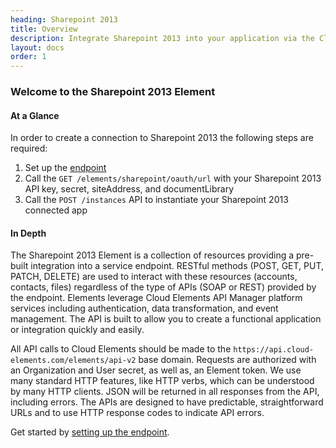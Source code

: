 ```yaml
---
heading: Sharepoint 2013
title: Overview
description: Integrate Sharepoint 2013 into your application via the Cloud Elements APIs.
layout: docs
order: 1
---
```


### Welcome to the Sharepoint 2013 Element


#### At a Glance

In order to create a connection to Sharepoint 2013 the following steps are required:

1. Set up the [endpoint](sharepoint-endpoint-setup.html)
2. Call the `GET /elements/sharepoint/oauth/url` with your Sharepoint 2013 API key, secret,  siteAddress, and documentLibrary
3. Call the `POST /instances` API to instantiate your Sharepoint 2013 connected app

#### In Depth

The Sharepoint 2013 Element is a collection of resources providing a pre-built integration into a service endpoint. RESTful methods (POST, GET, PUT, PATCH, DELETE) are used to interact with these resources (accounts, contacts, files) regardless of the type of APIs (SOAP or REST) provided by the endpoint. Elements leverage Cloud Elements API Manager platform services including authentication, data transformation, and event management.  The API is built to allow you to create a functional application or integration quickly and easily.

All API calls to Cloud Elements should be made to the `https://api.cloud-elements.com/elements/api-v2` base domain. Requests are authorized with an Organization and User secret, as well as, an Element token.  We use many standard HTTP features, like HTTP verbs, which can be understood by many HTTP clients. JSON will be returned in all responses from the API, including errors. The APIs are designed to have predictable, straightforward URLs and to use HTTP response codes to indicate API errors.

Get started by [setting up the endpoint](sharepoint-endpoint-setup.html).
